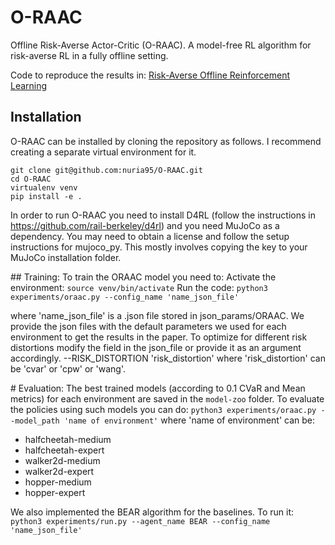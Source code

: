 # O-RAAC
Offline Risk-Averse Actor-Critic (O-RAAC). A model-free RL algorithm for risk-averse RL in a fully offline setting.

Code to reproduce the results in: [Risk-Averse Offline Reinforcement Learning]("https://openreview.net/forum?id=TBIzh9b5eaz")

## Installation

O-RAAC can be installed by cloning the repository as follows. I recommend creating a separate virtual environment for it.

```
git clone git@github.com:nuria95/O-RAAC.git
cd O-RAAC
virtualenv venv
pip install -e .
```

In order to run O-RAAC you need to install D4RL (follow the instructions in https://github.com/rail-berkeley/d4rl) and  you need MuJoCo as a dependency. You may need to obtain a license and follow the setup instructions for mujoco_py. This mostly involves copying the key to your MuJoCo installation folder.

## Training:
To train the ORAAC model you need to:
Activate the environment:
`source venv/bin/activate`
Run the code:
`python3 experiments/oraac.py --config_name 'name_json_file'`

where 'name_json_file' is a .json file stored in json_params/ORAAC.
We provide the json files with the default parameters we used for each 
environment to get the results in the paper.
To optimize for different risk distortions modify the field in the json_file
or provide it as an argument accordingly.
--RISK_DISTORTION 'risk_distortion'
where 'risk_distortion' can be 'cvar' or 'cpw' or 'wang'.
 
# Evaluation:
The best trained models (according to 0.1 CVaR and Mean metrics) for each environment are saved in the `model-zoo` folder.
To evaluate the policies using such models you can do:
`python3 experiments/oraac.py --model_path 'name of environment'`
where 'name of environment' can be:
* halfcheetah-medium
* halfcheetah-expert
* walker2d-medium
* walker2d-expert
* hopper-medium
* hopper-expert

We also implemented the BEAR algorithm for the baselines.
To run it:
`python3 experiments/run.py --agent_name BEAR --config_name 'name_json_file'`




